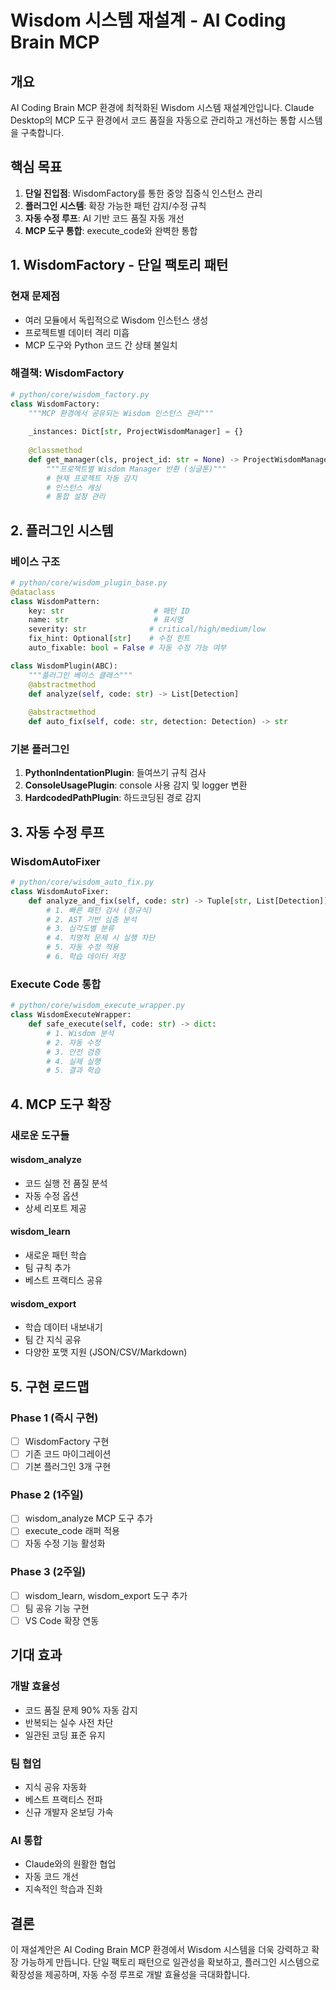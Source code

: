 # Wisdom 시스템 재설계 - AI Coding Brain MCP

## 개요
AI Coding Brain MCP 환경에 최적화된 Wisdom 시스템 재설계안입니다. Claude Desktop의 MCP 도구 환경에서 코드 품질을 자동으로 관리하고 개선하는 통합 시스템을 구축합니다.

## 핵심 목표
1. **단일 진입점**: WisdomFactory를 통한 중앙 집중식 인스턴스 관리
2. **플러그인 시스템**: 확장 가능한 패턴 감지/수정 규칙
3. **자동 수정 루프**: AI 기반 코드 품질 자동 개선
4. **MCP 도구 통합**: execute_code와 완벽한 통합

## 1. WisdomFactory - 단일 팩토리 패턴

### 현재 문제점
- 여러 모듈에서 독립적으로 Wisdom 인스턴스 생성
- 프로젝트별 데이터 격리 미흡
- MCP 도구와 Python 코드 간 상태 불일치

### 해결책: WisdomFactory
```python
# python/core/wisdom_factory.py
class WisdomFactory:
    """MCP 환경에서 공유되는 Wisdom 인스턴스 관리"""
    
    _instances: Dict[str, ProjectWisdomManager] = {}
    
    @classmethod
    def get_manager(cls, project_id: str = None) -> ProjectWisdomManager:
        """프로젝트별 Wisdom Manager 반환 (싱글톤)"""
        # 현재 프로젝트 자동 감지
        # 인스턴스 캐싱
        # 통합 설정 관리
```

## 2. 플러그인 시스템

### 베이스 구조
```python
# python/core/wisdom_plugin_base.py
@dataclass
class WisdomPattern:
    key: str                    # 패턴 ID
    name: str                   # 표시명
    severity: str              # critical/high/medium/low
    fix_hint: Optional[str]    # 수정 힌트
    auto_fixable: bool = False # 자동 수정 가능 여부

class WisdomPlugin(ABC):
    """플러그인 베이스 클래스"""
    @abstractmethod
    def analyze(self, code: str) -> List[Detection]
    
    @abstractmethod
    def auto_fix(self, code: str, detection: Detection) -> str
```

### 기본 플러그인
1. **PythonIndentationPlugin**: 들여쓰기 규칙 검사
2. **ConsoleUsagePlugin**: console 사용 감지 및 logger 변환
3. **HardcodedPathPlugin**: 하드코딩된 경로 감지

## 3. 자동 수정 루프

### WisdomAutoFixer
```python
# python/core/wisdom_auto_fix.py
class WisdomAutoFixer:
    def analyze_and_fix(self, code: str) -> Tuple[str, List[Detection]]:
        # 1. 빠른 패턴 검사 (정규식)
        # 2. AST 기반 심층 분석
        # 3. 심각도별 분류
        # 4. 치명적 문제 시 실행 차단
        # 5. 자동 수정 적용
        # 6. 학습 데이터 저장
```

### Execute Code 통합
```python
# python/core/wisdom_execute_wrapper.py
class WisdomExecuteWrapper:
    def safe_execute(self, code: str) -> dict:
        # 1. Wisdom 분석
        # 2. 자동 수정
        # 3. 안전 검증
        # 4. 실제 실행
        # 5. 결과 학습
```

## 4. MCP 도구 확장

### 새로운 도구들

#### wisdom_analyze
- 코드 실행 전 품질 분석
- 자동 수정 옵션
- 상세 리포트 제공

#### wisdom_learn
- 새로운 패턴 학습
- 팀 규칙 추가
- 베스트 프랙티스 공유

#### wisdom_export
- 학습 데이터 내보내기
- 팀 간 지식 공유
- 다양한 포맷 지원 (JSON/CSV/Markdown)

## 5. 구현 로드맵

### Phase 1 (즉시 구현)
- [ ] WisdomFactory 구현
- [ ] 기존 코드 마이그레이션
- [ ] 기본 플러그인 3개 구현

### Phase 2 (1주일)
- [ ] wisdom_analyze MCP 도구 추가
- [ ] execute_code 래퍼 적용
- [ ] 자동 수정 기능 활성화

### Phase 3 (2주일)
- [ ] wisdom_learn, wisdom_export 도구 추가
- [ ] 팀 공유 기능 구현
- [ ] VS Code 확장 연동

## 기대 효과

### 개발 효율성
- 코드 품질 문제 90% 자동 감지
- 반복되는 실수 사전 차단
- 일관된 코딩 표준 유지

### 팀 협업
- 지식 공유 자동화
- 베스트 프랙티스 전파
- 신규 개발자 온보딩 가속

### AI 통합
- Claude와의 원활한 협업
- 자동 코드 개선
- 지속적인 학습과 진화

## 결론
이 재설계안은 AI Coding Brain MCP 환경에서 Wisdom 시스템을 더욱 강력하고 확장 가능하게 만듭니다. 단일 팩토리 패턴으로 일관성을 확보하고, 플러그인 시스템으로 확장성을 제공하며, 자동 수정 루프로 개발 효율성을 극대화합니다.
